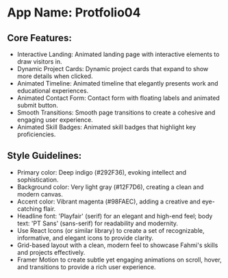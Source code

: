 # **App Name**: Protfolio04

## Core Features:

- Interactive Landing: Animated landing page with interactive elements to draw visitors in.
- Dynamic Project Cards: Dynamic project cards that expand to show more details when clicked.
- Animated Timeline: Animated timeline that elegantly presents work and educational experiences.
- Animated Contact Form: Contact form with floating labels and animated submit button.
- Smooth Transitions: Smooth page transitions to create a cohesive and engaging user experience.
- Animated Skill Badges: Animated skill badges that highlight key proficiencies.

## Style Guidelines:

- Primary color: Deep indigo (#292F36), evoking intellect and sophistication.
- Background color: Very light gray (#12F7D6), creating a clean and modern canvas.
- Accent color: Vibrant magenta (#98FAEC), adding a creative and eye-catching flair.
- Headline font: 'Playfair' (serif) for an elegant and high-end feel; body text: 'PT Sans' (sans-serif) for readability and modernity.
- Use React Icons (or similar library) to create a set of recognizable, informative, and elegant icons to provide clarity.
- Grid-based layout with a clean, modern feel to showcase Fahmi's skills and projects effectively.
- Framer Motion to create subtle yet engaging animations on scroll, hover, and transitions to provide a rich user experience.